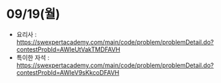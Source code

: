 # 09/19(월)
- 요리사 : https://swexpertacademy.com/main/code/problem/problemDetail.do?contestProbId=AWIeUtVakTMDFAVH
- 특이한 자석 : https://swexpertacademy.com/main/code/problem/problemDetail.do?contestProbId=AWIeV9sKkcoDFAVH
